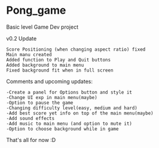 # Pong_game
Basic level Game Dev project 

v0.2 Update

    Score Positioning (when changing aspect ratio) fixed
    Main manu created 
    Added function to Play and Quit buttons
    Added background to main menu 
    Fixed background fit when in full screen

Comments and upcoming updates:

    -Create a panel for Options button and style it 
    -Change UI exp in main menu(maybe)
    -Option to pause the game 
    -Changing difficulty level(easy, medium and hard)
    -Add best score yet info on top of the main menu(maybe)
    -Add sound effects 
    -Add music to main menu (and option to mute it)
    -Option to choose background while in game

That's all for now :D

